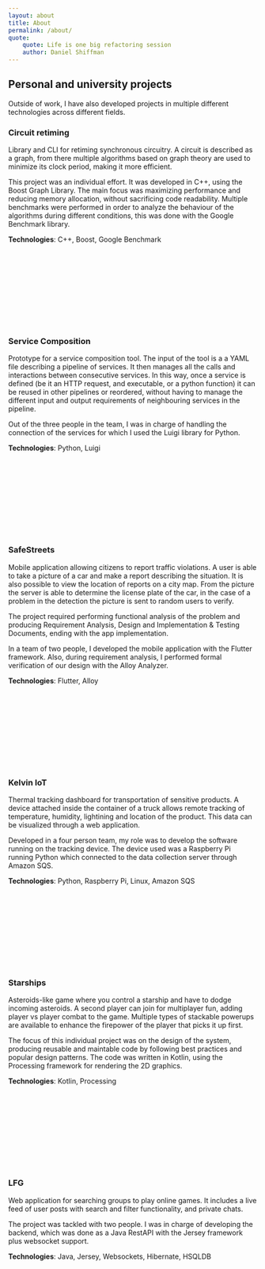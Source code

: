 ```yaml
---
layout: about
title: About
permalink: /about/
quote: 
    quote: Life is one big refactoring session
    author: Daniel Shiffman
---
```


## Personal and university projects

Outside of work, I have also developed projects in multiple different technologies across different fields.

### Circuit retiming 

Library and CLI for retiming synchronous circuitry. A circuit is described as a graph, from there multiple algorithms based on graph theory are used to minimize its clock period, making it more efficient.

This project was an individual effort. It was developed in C++, using the Boost Graph Library. The main focus was maximizing performance and reducing memory allocation, without sacrificing code readability. Multiple benchmarks were performed in order to analyze the behaviour of the algorithms during different conditions, this was done with the Google Benchmark library.

**Technologies**: C++, Boost, Google Benchmark

<a rel="me" href="https://github.com/Tomas-Perez/graph-retiming-cpp" title="Circuit retiming repository"><svg class="svg-icon grey"><use xlink:href="{{ '/assets/minima-social-icons.svg#github' | relative_url }}"></use></svg></a>

### Service Composition 

Prototype for a service composition tool. The input of the tool is a a YAML file describing a pipeline of services. It then manages all the calls and interactions between consecutive services. In this way, once a service is defined (be it an HTTP request, and executable, or a python function) it can be reused in other pipelines or reordered, without having to manage the different input and output requirements of neighbouring services in the pipeline.

Out of the three people in the team, I was in charge of handling the connection of the services for which I used the Luigi library for Python. 

**Technologies**: Python, Luigi

<a rel="me" href="https://github.com/Tomas-Perez/service-composition" title="Service composition repository"><svg class="svg-icon grey"><use xlink:href="{{ '/assets/minima-social-icons.svg#github' | relative_url }}"></use></svg></a>

### SafeStreets

Mobile application allowing citizens to report traffic violations. A user is able to take a picture of a car and make a report describing the situation. It is also possible to view the location of reports on a city map. From the picture the server is able to determine the license plate of the car, in the case of a problem in the detection the picture is sent to random users to verify.

The project required performing functional analysis of the problem and producing Requirement Analysis, Design and Implementation & Testing Documents, ending with the app implementation.

In a team of two people, I developed the mobile application with the Flutter framework. Also, during requirement analysis, I performed formal verification of our design with the Alloy Analyzer.

**Technologies**: Flutter, Alloy

<a rel="me" href="https://github.com/Tomas-Perez/safestreets" title="SafeStreets repository"><svg class="svg-icon grey"><use xlink:href="{{ '/assets/minima-social-icons.svg#github' | relative_url }}"></use></svg></a>

### Kelvin IoT 
 
Thermal tracking dashboard for transportation of sensitive products. A device attached inside the container of a truck allows remote tracking of temperature, humidity, lightining and location of the product. This data can be visualized through a web application.

Developed in a four person team, my role was to develop the software running on the tracking device. The device used was a Raspberry Pi running Python which connected to the data collection server through Amazon SQS.

**Technologies**: Python, Raspberry Pi, Linux, Amazon SQS

<a rel="me" href="https://github.com/Tomas-Perez/kelvin-pi" title="Kelvin IoT repository"><svg class="svg-icon grey"><use xlink:href="{{ '/assets/minima-social-icons.svg#github' | relative_url }}"></use></svg></a>

### Starships 

Asteroids-like game where you control a starship and have to dodge incoming asteroids. A second player can join for multiplayer fun, adding player vs player combat to the game. Multiple types of stackable powerups are available to enhance the firepower of the player that picks it up first. 

The focus of this individual project was on the design of the system, producing reusable and maintable code by following best practices and popular design patterns. The code was written in Kotlin, using the Processing framework for rendering the 2D graphics.

**Technologies**: Kotlin, Processing

<a rel="me" href="https://github.com/Tomas-Perez/starships" title="Starships repository"><svg class="svg-icon grey"><use xlink:href="{{ '/assets/minima-social-icons.svg#github' | relative_url }}"></use></svg></a>

### LFG 

Web application for searching groups to play online games. It includes a live feed of user posts with search and filter functionality, and private chats. 

The project was tackled with two people. I was in charge of developing the backend, which was done as a Java RestAPI with the Jersey framework plus websocket support.

**Technologies**: Java, Jersey, Websockets, Hibernate, HSQLDB

<a rel="me" href="https://github.com/Tomas-Perez/lfg" title="LFG repository"><svg class="svg-icon grey"><use xlink:href="{{ '/assets/minima-social-icons.svg#github' | relative_url }}"></use></svg></a>

